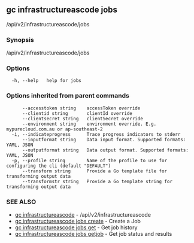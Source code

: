 ## gc infrastructureascode jobs

/api/v2/infrastructureascode/jobs

### Synopsis

/api/v2/infrastructureascode/jobs

### Options

```
  -h, --help   help for jobs
```

### Options inherited from parent commands

```
      --accesstoken string    accessToken override
      --clientid string       clientId override
      --clientsecret string   clientSecret override
      --environment string    environment override. E.g. mypurecloud.com.au or ap-southeast-2
  -i, --indicateprogress      Trace progress indicators to stderr
      --inputformat string    Data input format. Supported formats: YAML, JSON
      --outputformat string   Data output format. Supported formats: YAML, JSON
  -p, --profile string        Name of the profile to use for configuring the cli (default "DEFAULT")
      --transform string      Provide a Go template file for transforming output data
      --transformstr string   Provide a Go template string for transforming output data
```

### SEE ALSO

* [gc infrastructureascode](gc_infrastructureascode.html)	 - /api/v2/infrastructureascode
* [gc infrastructureascode jobs create](gc_infrastructureascode_jobs_create.html)	 - Create a Job
* [gc infrastructureascode jobs get](gc_infrastructureascode_jobs_get.html)	 - Get job history
* [gc infrastructureascode jobs getjob](gc_infrastructureascode_jobs_getjob.html)	 - Get job status and results


